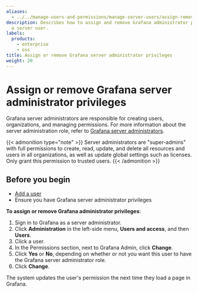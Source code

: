 ```yaml
---
aliases:
  - ../../manage-users-and-permissions/manage-server-users/assign-remove-server-admin-privileges/
description: Describes how to assign and remove Grafana administrator privileges from
  a server user.
labels:
  products:
    - enterprise
    - oss
title: Assign or remove Grafana server administrator privileges
weight: 20
---
```


# Assign or remove Grafana server administrator privileges

Grafana server administrators are responsible for creating users, organizations, and managing permissions. For more information about the server administration role, refer to [Grafana server administrators](../../../roles-and-permissions/#grafana-server-administrators).

{{< admonition type="note" >}}
Server administrators are "super-admins" with full permissions to create, read, update, and delete all resources and users in all organizations, as well as update global settings such as licenses. Only grant this permission to trusted users.
{{< /admonition >}}

## Before you begin

- [Add a user](../#add-a-user)
- Ensure you have Grafana server administrator privileges

**To assign or remove Grafana administrator privileges**:

1. Sign in to Grafana as a server administrator.
1. Click **Administration** in the left-side menu, **Users and access**, and then **Users**.
1. Click a user.
1. In the Permissions section, next to Grafana Admin, click **Change**.
1. Click **Yes** or **No**, depending on whether or not you want this user to have the Grafana server administrator role.
1. Click **Change**.

The system updates the user's permission the next time they load a page in Grafana.
